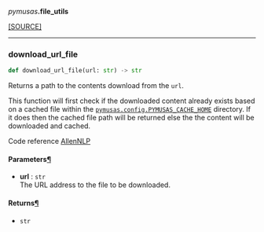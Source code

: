 <div className="source-div">
 <p><i>pymusas</i><strong>.file_utils</strong></p>
 <p><a className="sourcelink" href="https://github.com/UCREL/pymusas/blob/main/pymusas/file_utils.py">[SOURCE]</a></p>
</div>
<div></div>

---

<a id="pymusas.file_utils.download_url_file"></a>

### download\_url\_file

```python
def download_url_file(url: str) -> str
```

Returns a path to the contents download from the `url`.

This function will first check if the downloaded content already exists
based on a cached file within the [`pymusas.config.PYMUSAS_CACHE_HOME`](/pymusas/api/config/#pymusas_cache_home) directory.
If it does then the cached file path will be returned else the the content
will be downloaded and cached.

Code reference [AllenNLP](https://github.com/allenai/allennlp/blob/e5d332a592a8624e1f4ee7a9a7d30a90991db83c/allennlp/common/file_utils.py#L536)

<h4 id="download_url_file.parameters">Parameters<a className="headerlink" href="#download_url_file.parameters" title="Permanent link">&para;</a></h4>


- __url__ : `str` <br/>
    The URL address to the file to be downloaded.

<h4 id="download_url_file.returns">Returns<a className="headerlink" href="#download_url_file.returns" title="Permanent link">&para;</a></h4>


- `str` <br/>

